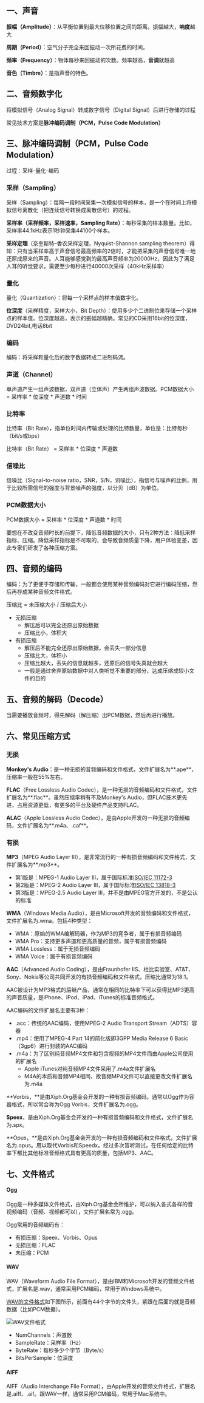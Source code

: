 ## 一、声音

**振幅（Amplitude）**：从平衡位置到最大位移位置之间的距离。振幅越大，**响度**越大

**周期（Period）**：空气分子完全来回振动一次所花费的时间。

**频率（Frequency）**：物体每秒来回振动的次数。频率越高，**音调**就越高

**音色（Timbre）**：是指声音的特色。

## 二、音频数字化

将模拟信号（Analog Signal）转成数字信号（Digital Signal）后进行存储的过程

常见技术方案是**脉冲编码调制（PCM，Pulse Code Modulation）**

## 三、脉冲编码调制（PCM，Pulse Code Modulation）

过程：采样-量化-编码

### 采样（Sampling）

采样（Sampling）：每隔一段时间采集一次模拟信号的样本，是一个在时间上将模拟信号离散化（把连续信号转换成离散信号）的过程。

**采样率（采样频率，采样速率，Sampling Rate）**：每秒采集的样本数量。比如，采样率44.1kHz表示1秒钟采集44100个样本。

**采样定理**（奈奎斯特–香农采样定理，Nyquist-Shannon sampling theorem）得知：只有当采样率高于声音信号最高频率的2倍时，才能把采集的声音信号唯一地还原成原来的声音。人耳能够感觉到的最高声音频率为20000Hz，因此为了满足人耳的听觉要求，需要至少每秒进行40000次采样（40kHz采样率）

### 量化

量化（Quantization）：将每一个采样点的样本值数字化。

**位深度**（采样精度，采样大小，Bit Depth）：使用多少个二进制位来存储一个采样点的样本值。位深度越高，表示的振幅越精确。常见的CD采用16bit的位深度，DVD24bit,电话8bit

### 编码

编码：将采样和量化后的数字数据转成二进制码流。

### 声道（Channel）

单声道产生一组声波数据，双声道（立体声）产生两组声波数据。PCM数据大小 = 采样率 * 位深度 * 声道数 * 时间

### 比特率

比特率（Bit Rate），指单位时间内传输或处理的比特数量，单位是：比特每秒（bit/s或bps）

比特率（Bit Rate） = 采样率 * 位深度 * 声道数

### 信噪比

信噪比（Signal-to-noise ratio，SNR，S/N，讯噪比），指信号与噪声的比例，用于比较所需信号的强度与背景噪声的强度，以分贝（dB）为单位。

### PCM数据大小 

PCM数据大小 = 采样率 * 位深度 * 声道数 * 时间

要想在不改变音频时长的前提下，降低音频数据的大小，只有2种方法：降低采样指标、压缩。降低采样指标是不可取的，会导致音频质量下降，用户体验变差，因此专家们研发了各种压缩方案。

## 四、音频的编码

编码：为了更便于存储和传输，一般都会使用某种音频编码对它进行编码压缩，然后再存成某种音频文件格式。

压缩比 = 未压缩大小 / 压缩后大小

- 无损压缩
  - 解压后可以完全还原出原始数据
  - 压缩比小，体积大
- 有损压缩
  - 解压后不能完全还原出原始数据，会丢失一部分信息
  - 压缩比大，体积小
  - 压缩比越大，丢失的信息就越多，还原后的信号失真就会越大
  - 一般是通过舍弃原始数据中对人类听觉不重要的部分，达成压缩成较小文件的目的

## 五、音频的解码（Decode）

当需要播放音频时，得先解码（解压缩）出PCM数据，然后再进行播放。

## 六、常见压缩方式

### 无损

**Monkey's Audio**：是一种无损的音频编码和文件格式，文件扩展名为**.ape**，压缩率一般在55%左右。

**FLAC**（Free Lossless Audio Codec），是一种无损的音频编码和文件格式，文件扩展名为**.flac**。虽然压缩率稍有不及Monkey's Audio，但FLAC技术更先进，占用资源更低，有更多的平台及硬件产品支持FLAC。

**ALAC**（Apple Lossless Audio Codec），是由Apple开发的一种无损的音频编码，文件扩展名为**.m4a、.caf**。

### 有损

**MP3**（MPEG Audio Layer III），是非常流行的一种有损音频编码和文件格式，文件扩展名为**.mp3**。

- 第1版是：MPEG-1 Audio Layer III，属于国际标准[ISO/IEC 11172-3](http://www.iso.org/iso/iso_catalogue/catalogue_tc/catalogue_detail.htm?csnumber=22412)
- 第2版是：MPEG-2 Audio Layer III，属于国际标准[ISO/IEC 13818-3](http://www.iso.org/iso/iso_catalogue/catalogue_ics/catalogue_detail_ics.htm?csnumber=26797)
- 第3版是：MPEG-2.5 Audio Layer III，并不是由MPEG官方开发的，不是公认的标准

**WMA**（Windows Media Audio），是由Microsoft开发的音频编码和文件格式，文件扩展名为.wma。包括4种类型：

- WMA：原始的WMA编解码器，作为MP3的竞争者，属于有损音频编码
- WMA Pro：支持更多声道和更高质量的音频，属于有损音频编码
- WMA Lossless：属于无损音频编码
- WMA Voice：属于有损音频编码

**AAC**（Advanced Audio Coding），是由Fraunhofer IIS、杜比实验室、AT&T、Sony、Nokia等公司共同开发的有损音频编码和文件格式，压缩比通常为18:1。

AAC被设计为MP3格式的后继产品，通常在相同的比特率下可以获得比MP3更高的声音质量，是iPhone、iPod、iPad、iTunes的标准音频格式。

AAC编码的文件扩展名主要有3种：

- .acc：传统的AAC编码，使用MPEG-2 Audio Transport Stream（ADTS）容器
- .mp4：使用了MPEG-4 Part 14的简化版即3GPP Media Release 6 Basic（3gp6）进行封装的AAC编码
- .m4a：为了区别纯音频MP4文件和包含视频的MP4文件而由Apple公司使用的扩展名
  - Apple iTunes对纯音频MP4文件采用了.m4a文件扩展名
  - M4A的本质和音频MP4相同，故音频MP4文件可以直接更改文件扩展名为.m4a

**Vorbis，**是由Xiph.Org基金会开发的一种有损音频编码。通常以Ogg作为容器格式，所以常合称为Ogg Vorbis，文件扩展名为.ogg。

**Speex**，是由Xiph.Org基金会开发的一种有损音频编码和文件格式，文件扩展名为.spx。

**Opus，**是由Xiph.Org基金会开发的一种有损音频编码和文件格式，文件扩展名为.opus。用以取代Vorbis和Speedx。经过多次盲听测试，在任何给定的比特率下都比其他标准音频格式具有更高的质量，包括MP3、AAC。

## 七、文件格式

#### Ogg

Ogg是一种多媒体文件格式，由Xiph.Org基金会所维护，可以纳入各式各样的音视频编码（音频、视频都可以），文件扩展名常为.ogg。

Ogg常用的音频编码有：

- 有损压缩：Speex、Vorbis、Opus
- 无损压缩：FLAC
- 未压缩：PCM

#### WAV

WAV（Waveform Audio File Format），是由IBM和Microsoft开发的音频文件格式，扩展名是.wav，通常采用PCM编码，常用于Windows系统中。

[WAV的文件格式](http://soundfile.sapp.org/doc/WaveFormat/)如下图所示，前面有44个字节的文件头，紧跟在后面的就是音频数据（比如PCM数据）。

![WAV文件格式](http://xingyajie.oss-cn-hangzhou.aliyuncs.com/uPic/WAV%E6%96%87%E4%BB%B6%E6%A0%BC%E5%BC%8F.gif)

- NumChannels：声道数
- SampleRate：采样率（Hz）
- ByteRate：每秒多少个字节（Byte/s）
- BitsPerSample：位深度

#### AIFF

AIFF（Audio Interchange File Format），由Apple开发的音频文件格式，扩展名是.aiff、.aif。跟WAV一样，通常采用PCM编码，常用于Mac系统中。